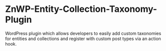 ZnWP-Entity-Collection-Taxonomy-Plugin
======================================

WordPress plugin which allows developers to easily add custom taxonomies for entities and collections and register with custom post types via an action hook.
